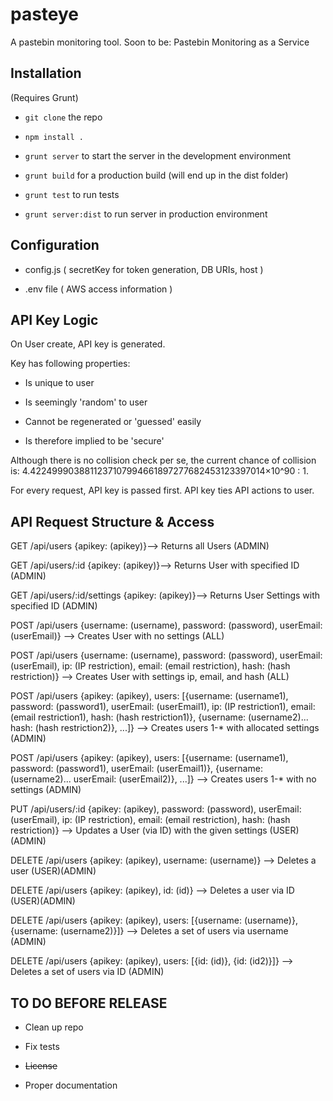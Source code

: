 pasteye
=======

A pastebin monitoring tool. Soon to be: Pastebin Monitoring as a Service

## Installation

(Requires Grunt)

+ `git clone` the repo

+ `npm install .`

+ `grunt server` to start the server in the development environment

+ `grunt build` for a production build (will end up in the dist folder)

+ `grunt test` to run tests

+ `grunt server:dist` to run server in production environment

## Configuration

+ config.js ( secretKey for token generation, DB URIs, host )

+ .env file ( AWS access information )

## API Key Logic

On User create, API key is generated.

Key has following properties:

+ Is unique to user

+ Is seemingly 'random' to user

+ Cannot be regenerated or 'guessed' easily

+ Is therefore implied to be 'secure'

Although there is no collision check per se, the current chance of collision is: 4.4224999038811237107994661897277682453123397014×10^90 : 1.

For every request, API key is passed first. API key ties API actions to user.

## API Request Structure & Access

GET /api/users {apikey: (apikey)}--> Returns all Users (ADMIN)

GET /api/users/:id {apikey: (apikey)}--> Returns User with specified ID (ADMIN)

GET /api/users/:id/settings {apikey: (apikey)}--> Returns User Settings with specified ID (ADMIN)

POST /api/users {username: (username), password: (password), userEmail: (userEmail)} --> Creates User with no settings (ALL)

POST /api/users {username: (username), password: (password), userEmail: (userEmail), ip: (IP restriction), email: (email restriction), hash: (hash restriction)} --> Creates User with settings ip, email, and hash (ALL)

POST /api/users {apikey: (apikey), users: [{username: (username1), password: (password1), userEmail: (userEmail1), ip: (IP restriction1), email: (email restriction1), hash: (hash restriction1)}, {username: (username2)... hash: (hash restriction2)}, ...]} --> Creates users 1-* with allocated settings (ADMIN)

POST /api/users {apikey: (apikey), users: [{username: (username1), password: (password1), userEmail: (userEmail1)}, {username: (username2)... userEmail: (userEmail2)}, ...]} --> Creates users 1-* with no settings (ADMIN)

PUT /api/users/:id {apikey: (apikey), password: (password), userEmail: (userEmail), ip: (IP restriction), email: (email restriction), hash: (hash restriction)} --> Updates a User (via ID) with the given settings (USER)(ADMIN)

DELETE /api/users {apikey: (apikey), username: (username)} --> Deletes a user (USER)(ADMIN)

DELETE /api/users {apikey: (apikey), id: (id)} --> Deletes a user via ID (USER)(ADMIN)

DELETE /api/users {apikey: (apikey), users: [{username: (username)}, {username: (username2)}]} --> Deletes a set of users via username (ADMIN)

DELETE /api/users {apikey: (apikey), users: [{id: (id)}, {id: (id2)}]} --> Deletes a set of users via ID (ADMIN)

## TO DO BEFORE RELEASE

+ Clean up repo

+ Fix tests

+ ~~License~~

+ Proper documentation


